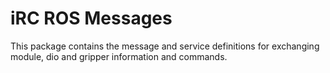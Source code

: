# iRC ROS Messages

This package contains the message and service definitions for exchanging module, dio and gripper information and commands.
